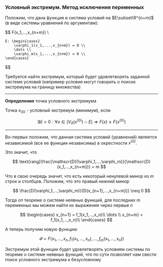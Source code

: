 ### Условный экстремум. Метод исключения переменных

Положим, что дана функция и система условий на $E\subset\R^{n+m}$ (в виде системы уравнений по аргументам):

$$
    F(x_1,...,x_{n+m}) \\

    E: \begin{cases}
        \varphi_1(x_1,...,x_{n+m}) = 0 \\
        \dots \\
        \varphi_m(x_1,...,x_{n+m}) = 0 \\
    \end{cases}
$$

Требуется найти экстремум, который будет удовлетворять заданной системе условий (например условия могут говорить о поиске экстремума на границу множества)

---

**Определение** точка условного экстремума

Точка $x_{(0)}$ - условный экстремум (минимум), если

$$
    \exists \delta > 0 : \forall x\in(V_\delta(x^{(0)})\cap E) \Rightarrow F(x) \geq F(x^{(0)})
$$

---

Во-первых положим, что данная система условий (уравнений) является независимой (все ее функции независимы) в окрестности $x^{(0)}$.

Это значит, что 

$$
    \text{rang}\frac{\mathscr{D}(\varphi_1,...,\varphi_m)}{\mathscr{D}(x_1,...,x_{n+m})} = m
$$

Что в свою очередь значит, что есть некоторый ненулевой минор из $m$ строк и столбцов. Положим, что это правый нижний минор

$$
    \frac{D(\varphi_1,...,\varphi_m)}{D(x_{n+1},...,x_{n+m})} \neq 0
$$

Тогда оп теореме о системе неявных функций, для последних $m$ переменных мы можем найти их выражения через первые $n$

$$
    \begin{cases}
        x_{n+1} = f_1(x_1,...,x_n)\\
        \dots \\
        x_{n+m} = f_1(x_1,...,x_n)\\
    \end{cases}
$$

А теперь получим новую функцию

$$
    \varPhi = F(x_1,...,x_n, f_1(x_1,...,x_n),...,f_m(x_1,...,x_n))
$$

Экстремум этой функции будет удовлетворять условиям системы по теореме о системе неявных функций, что по сути позволяет нам свести поиск условного экстремума к безусловному 
